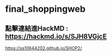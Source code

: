 # final_shoppingweb
## 點擊連結進HackMD : https://hackmd.io/s/SJH8VGjcE
 
https://ss10644202.github.io/SHOP2/
